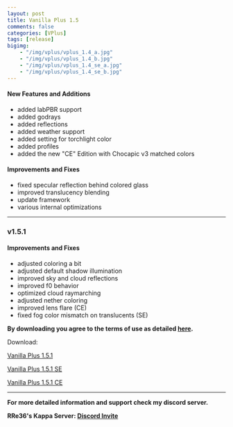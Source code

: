 ```yaml
---
layout: post
title: Vanilla Plus 1.5
comments: false
categories: [VPlus]
tags: [release]
bigimg: 
    - "/img/vplus/vplus_1.4_a.jpg"
    - "/img/vplus/vplus_1.4_b.jpg"
    - "/img/vplus/vplus_1.4_se_a.jpg"
    - "/img/vplus/vplus_1.4_se_b.jpg"
---
```


#### New Features and Additions

* added labPBR support
* added godrays
* added reflections
* added weather support
* added setting for torchlight color
* added profiles
* added the new "CE" Edition with Chocapic v3 matched colors

#### Improvements and Fixes

* fixed specular reflection behind colored glass
* improved translucency blending
* update framework
* various internal optimizations

***

### v1.5.1

#### Improvements and Fixes

* adjusted coloring a bit
* adjusted default shadow illumination
* improved sky and cloud reflections
* improved f0 behavior
* optimized cloud raymarching
* adjusted nether coloring
* improved lens flare (CE)
* fixed fog color mismatch on translucents (SE)

**By downloading you agree to the terms of use as detailed [here](https://rre36.github.io/glProjectsWeb/license/).**

Download:

[Vanilla Plus 1.5.1](https://github.com/rre36/vplus_web/releases/download/v1.5.1/VPlus_v1.5.1.zip)

[Vanilla Plus 1.5.1 SE](https://github.com/rre36/vplus_web/releases/download/v1.5.1/VPlus_v1.5.1b_SE.zip)

[Vanilla Plus 1.5.1 CE](https://github.com/rre36/vplus_web/releases/download/v1.5.1/VPlus_v1.5.1_CE.zip)

***

**For more detailed information and support check my discord server.**

**RRe36's Kappa Server: [Discord Invite](https://discord.gg/y5xzQ6H)**